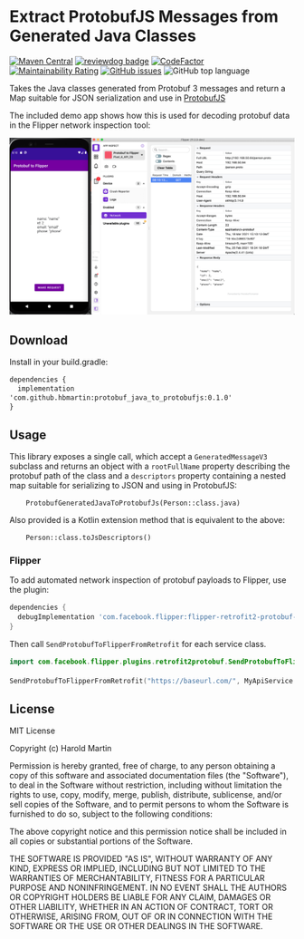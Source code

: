 # Extract ProtobufJS Messages from Generated Java Classes

[![Maven Central](https://img.shields.io/maven-central/v/com.github.hbmartin/protobuf_java_to_protobufjs?color=6D3DEE)](https://repo.maven.apache.org/maven2/com/github/hbmartin/protobuf_java_to_protobufjs/)
[![reviewdog badge](https://github.com/hbmartin/protobuf_java_to_protobufjs/actions/workflows/reviewdog.yml/badge.svg)](https://github.com/hbmartin/protobuf_java_to_protobufjs/actions/workflows/reviewdog.yml)
[![CodeFactor](https://www.codefactor.io/repository/github/hbmartin/protobuf_java_to_protobufjs/badge)](https://www.codefactor.io/repository/github/hbmartin/protobuf_java_to_protobufjs)
[![Maintainability Rating](https://sonarcloud.io/api/project_badges/measure?project=hbmartin_protobuf_java_to_protobufjs&metric=sqale_rating)](https://sonarcloud.io/dashboard?id=hbmartin_protobuf_java_to_protobufjs)
[![GitHub issues](https://img.shields.io/github/issues/hbmartin/protobuf_java_to_protobufjs)](https://github.com/hbmartin/protobuf_java_to_protobufjs/issues)
![GitHub top language](https://img.shields.io/github/languages/top/hbmartin/protobuf_java_to_protobufjs?color=FA8A0C)

Takes the Java classes generated from Protobuf 3 messages and return a Map suitable for JSON serialization and use in [ProtobufJS](https://github.com/protobufjs/protobuf.js)

The included demo app shows how this is used for decoding protobuf data in the Flipper network inspection tool:

![Flipper Demo Screenshot](media/screenshot.png)

## Download

Install in your build.gradle:

```
dependencies {
  implementation 'com.github.hbmartin:protobuf_java_to_protobufjs:0.1.0'
}
```


## Usage

This library exposes a single call, which accept a `GeneratedMessageV3` subclass and returns an object with a `rootFullName` property describing the protobuf path of the class and a `descriptors` property containing a nested map suitable for serializing to JSON and using in ProtobufJS:

```
    ProtobufGeneratedJavaToProtobufJs(Person::class.java)
```

Also provided is a Kotlin extension method that is equivalent to the above:

```
    Person::class.toJsDescriptors()
```

### Flipper

To add automated network inspection of protobuf payloads to Flipper, use the plugin:

```groovy
dependencies {
  debugImplementation 'com.facebook.flipper:flipper-retrofit2-protobuf-plugin:latest-version'
}
```

Then call `SendProtobufToFlipperFromRetrofit` for each service class.

```kotlin
import com.facebook.flipper.plugins.retrofit2protobuf.SendProtobufToFlipperFromRetrofit

SendProtobufToFlipperFromRetrofit("https://baseurl.com/", MyApiService::class.java)
```


## License

MIT License

Copyright (c) Harold Martin

Permission is hereby granted, free of charge, to any person obtaining a copy
of this software and associated documentation files (the "Software"), to deal
in the Software without restriction, including without limitation the rights
to use, copy, modify, merge, publish, distribute, sublicense, and/or sell
copies of the Software, and to permit persons to whom the Software is
furnished to do so, subject to the following conditions:

The above copyright notice and this permission notice shall be included in all
copies or substantial portions of the Software.

THE SOFTWARE IS PROVIDED "AS IS", WITHOUT WARRANTY OF ANY KIND, EXPRESS OR
IMPLIED, INCLUDING BUT NOT LIMITED TO THE WARRANTIES OF MERCHANTABILITY,
FITNESS FOR A PARTICULAR PURPOSE AND NONINFRINGEMENT. IN NO EVENT SHALL THE
AUTHORS OR COPYRIGHT HOLDERS BE LIABLE FOR ANY CLAIM, DAMAGES OR OTHER
LIABILITY, WHETHER IN AN ACTION OF CONTRACT, TORT OR OTHERWISE, ARISING FROM,
OUT OF OR IN CONNECTION WITH THE SOFTWARE OR THE USE OR OTHER DEALINGS IN THE
SOFTWARE.
